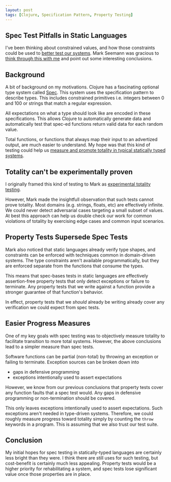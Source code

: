 ```yaml
---
layout: post
tags: [Clojure, Specification Pattern, Property Testing]
---
```


## Spec Test Pitfalls in Static Languages

I've been thinking about constrained values, and how those constraints could be used to [better test our systems](../_posts/2022-06-03-Improved-completeness-automatic-random-testing.md). Mark Seemann was gracious to [think through this with me](https://blog.ploeh.dk/2015/05/07/functional-design-is-intrinsically-testable/#2c0403d1e69d43a496ee04c16bea282c) and point out some interesting conclusions.

<!-- TODO: Consider renaming this post -->

## Background

A bit of background on my motivations. Clojure has a fascinating optional type system called [Spec](https://clojure.org/guides/spec). This system uses the specification pattern to describe types. This includes constrained primitives i.e. integers between 0 and 100 or strings that match a regular expression. 

All expectations on what a type should look like are encoded in these specifications. This allows Clojure to automatically generate data and automatically test that spec-ed functions return valid data for each random value.

Total functions, or functions that always map their input to an advertized output, are much easier to understand. My hope was that this kind of testing could help us [measure and promote totality in typical statically typed systems](../_posts/2022-06-03-Improved-completeness-automatic-random-testing.md).

## Totality can't be experimentally proven
I originally framed this kind of testing to Mark as [experimental totality testing](../_posts/2022-06-03-Improved-completeness-automatic-random-testing.md).

However, Mark made the insightfull observation that such tests cannot prove totality. Most domains (e.g. strings, floats, etc) are effectively infinite. We could never detect adversarial cases targeting a small subset of values. At best this approach can help us double check our work for common violations of totality by exercising edge cases and common input scenarios.

## Property Tests Supersede Spec Tests

Mark also noticed that static languages already verify type shapes, and constraints can be enforced with techniques common in domain-driven systems. The type constraints aren't available programmatically, but they are enforced separate from the functions that consume the types.

This means that spec-bases tests in static languages are effectively assertion-free property tests that only detect exceptions or failure to terminate. Any property tests that we write against a function provide a stronger guarantee of that function's behavior.

In effect, property tests that we *should* already be writing already cover any verification we could expect from spec tests.
 

## Easier Progress Measures

One of my key goals with spec testing was to objectively measure totality to facilitate transition to more total systems. However, the above conclusions lead to a simpler measure than spec tests.

Software functions can be partial (non-total) by throwing an exception or failing to terminate. Exception sources can be broken down into
- gaps in defensive programming
- exceptions intentionally used to assert expectations

However, we know from our previous conclusions that property tests cover any function faults that a spec test would. Any gaps in defensive programming or non-termination should be covered.

This only leaves exceptions intentionally used to assert expectations. Such exceptions aren't needed in type-driven systems. Therefore, we could roughly measure progress toward totality simply by counting the `throw` keywords in a program. This is assuming that we also trust our test suite.


## Conclusion

My initial hopes for spec testing in statically-typed languages are certainly less bright than they were. I think there are still uses for such testing, but cost-benefit is certainly much less appealing. Property tests would be a higher priority for rehabilitating a system, and spec tests lose significant value once those properties are in place.

